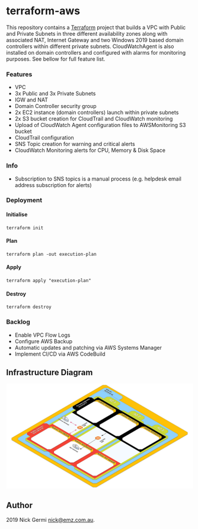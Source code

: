 # terraform-aws

This repository contains a [Terraform][] project that builds a VPC
with Public and Private Subnets in three different availability zones along with associated NAT, Internet Gateway and two Windows 2019 based domain controllers within different private subnets. CloudWatchAgent is also installed on domain controllers and configured with alarms for monitoring purposes. See bellow for full feature list.

### Features

- VPC
- 3x Public and 3x Private Subnets
- IGW and NAT
- Domain Controller security group
- 2x EC2 instance (domain controllers) launch within private subnets
- 2x S3 bucket creation for CloudTrail and CloudWatch monitoring
- Upload of CloudWatch Agent configuration files to AWSMonitoring S3 bucket
- CloudTrail configuration
- SNS Topic creation for warning and critical alerts
- CloudWatch Monitoring alerts for CPU, Memory & Disk Space

### Info

- Subscription to SNS topics is a manual process (e.g. helpdesk email address subscription for alerts)

### Deployment

#### Initialise
```
terraform init
```

#### Plan

```
terraform plan -out execution-plan
```

#### Apply

```
terraform apply "execution-plan"
```

#### Destroy

```
terraform destroy
```

### Backlog

- Enable VPC Flow Logs
- Configure AWS Backup
- Automatic updates and patching via AWS Systems Manager
- Implement CI/CD via AWS CodeBuild

## Infrastructure Diagram

![Infrastructure Diagram](aws-infra.jpg)

## Author

2019 Nick Germi <nick@emz.com.au>.

[Terraform]: http://terraform.io
